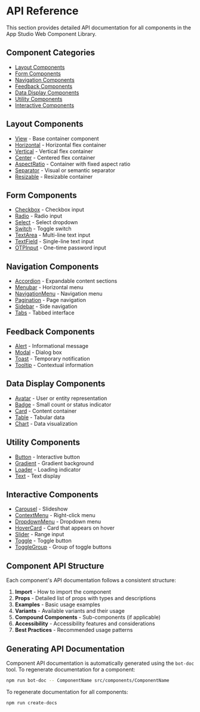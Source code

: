 # API Reference

This section provides detailed API documentation for all components in the App Studio Web Component Library.

## Component Categories

- [Layout Components](#layout-components)
- [Form Components](#form-components)
- [Navigation Components](#navigation-components)
- [Feedback Components](#feedback-components)
- [Data Display Components](#data-display-components)
- [Utility Components](#utility-components)
- [Interactive Components](#interactive-components)

## Layout Components

- [View](./layout/view.md) - Base container component
- [Horizontal](./layout/horizontal.md) - Horizontal flex container
- [Vertical](./layout/vertical.md) - Vertical flex container
- [Center](./layout/center.md) - Centered flex container
- [AspectRatio](./layout/aspect-ratio.md) - Container with fixed aspect ratio
- [Separator](./layout/separator.md) - Visual or semantic separator
- [Resizable](./layout/resizable.md) - Resizable container

## Form Components

- [Checkbox](./form/checkbox.md) - Checkbox input
- [Radio](./form/radio.md) - Radio input
- [Select](./form/select.md) - Select dropdown
- [Switch](./form/switch.md) - Toggle switch
- [TextArea](./form/text-area.md) - Multi-line text input
- [TextField](./form/text-field.md) - Single-line text input
- [OTPInput](./form/otp-input.md) - One-time password input

## Navigation Components

- [Accordion](./navigation/accordion.md) - Expandable content sections
- [Menubar](./navigation/menubar.md) - Horizontal menu
- [NavigationMenu](./navigation/navigation-menu.md) - Navigation menu
- [Pagination](./navigation/pagination.md) - Page navigation
- [Sidebar](./navigation/sidebar.md) - Side navigation
- [Tabs](./navigation/tabs.md) - Tabbed interface

## Feedback Components

- [Alert](./feedback/alert.md) - Informational message
- [Modal](./feedback/modal.md) - Dialog box
- [Toast](./feedback/toast.md) - Temporary notification
- [Tooltip](./feedback/tooltip.md) - Contextual information

## Data Display Components

- [Avatar](./data-display/avatar.md) - User or entity representation
- [Badge](./data-display/badge.md) - Small count or status indicator
- [Card](./data-display/card.md) - Content container
- [Table](./data-display/table.md) - Tabular data
- [Chart](./data-display/chart.md) - Data visualization

## Utility Components

- [Button](./utility/button.md) - Interactive button
- [Gradient](./utility/gradient.md) - Gradient background
- [Loader](./utility/loader.md) - Loading indicator
- [Text](./utility/text.md) - Text display

## Interactive Components

- [Carousel](./interactive/carousel.md) - Slideshow
- [ContextMenu](./interactive/context-menu.md) - Right-click menu
- [DropdownMenu](./interactive/dropdown-menu.md) - Dropdown menu
- [HoverCard](./interactive/hover-card.md) - Card that appears on hover
- [Slider](./interactive/slider.md) - Range input
- [Toggle](./interactive/toggle.md) - Toggle button
- [ToggleGroup](./interactive/toggle-group.md) - Group of toggle buttons

## Component API Structure

Each component's API documentation follows a consistent structure:

1. **Import** - How to import the component
2. **Props** - Detailed list of props with types and descriptions
3. **Examples** - Basic usage examples
4. **Variants** - Available variants and their usage
5. **Compound Components** - Sub-components (if applicable)
6. **Accessibility** - Accessibility features and considerations
7. **Best Practices** - Recommended usage patterns

## Generating API Documentation

Component API documentation is automatically generated using the `bot-doc` tool. To regenerate documentation for a component:

```bash
npm run bot-doc -- ComponentName src/components/ComponentName
```

To regenerate documentation for all components:

```bash
npm run create-docs
```
